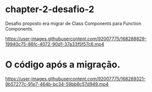 # chapter-2-desafio-2

Desafio proposto era migrar de Class Components para Function Components.



https://user-images.githubusercontent.com/92007775/168288829-19940c75-86fc-4072-90d1-37a33f5f57c6.mp4

# O código após a migração.

https://user-images.githubusercontent.com/92007775/168289321-9b57277c-91e7-464b-bc34-59bb8c57d949.mp4

